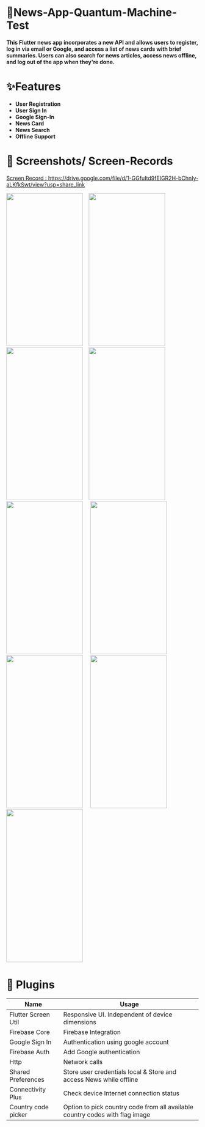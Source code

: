 # 📰News-App-Quantum-Machine-Test

**This Flutter news app incorporates a new API and allows users to register, log in via email or Google, and access a list of news cards with brief summaries. Users can also search for news articles, access news offline, and log out of the app when they're done.**

# ✨Features
 * **User Registration**
 * **User Sign In**
 * **Google Sign-In**
 * **News Card**
 * **News Search**
 * **Offline Support**
 
 
 # 📸 Screenshots/ Screen-Records
 
[ Screen Record : https://drive.google.com/file/d/1-GGfuItd9fEIGR2H-bChnIy-aLKfkSwt/view?usp=share_link ](https://drive.google.com/file/d/1-GGfuItd9fEIGR2H-bChnIy-aLKfkSwt/view?usp=share_link) 
 
<img src='https://user-images.githubusercontent.com/87460435/230602012-1f4ee901-8100-410c-88b2-03c85c771943.png' width= '200' height= '400'>&nbsp;&nbsp;&nbsp;&nbsp;<img src='https://user-images.githubusercontent.com/87460435/230602089-d823940f-9043-4e3a-9258-fe54e4cce915.png' width= '200' height= '400'>&nbsp;&nbsp;&nbsp;&nbsp;
<img src='https://user-images.githubusercontent.com/87460435/230602111-7c42b8ee-dd80-4510-878d-42f1344459ac.png' width= '200' height= '400'>&nbsp;&nbsp;&nbsp;&nbsp;<img src='https://user-images.githubusercontent.com/87460435/230602162-d67d5b57-8baf-4af5-a3e3-e37138bf5631.png' width= '200' height= '400'>&nbsp;&nbsp;&nbsp;&nbsp;
<img src='https://user-images.githubusercontent.com/87460435/230602183-2f0c1303-de4e-46b6-b920-8fecfb978bb7.png' width= '200' height= '400'>&nbsp;&nbsp;&nbsp;&nbsp;
<img src='https://user-images.githubusercontent.com/87460435/230602221-da988c30-47b8-4f21-82ae-d4808d3ee94d.png' width= '200' height= '400'>&nbsp;&nbsp;&nbsp;&nbsp;
<img src='https://user-images.githubusercontent.com/87460435/230602260-5b0028c0-caeb-4b58-8a5f-badfaea4bcf7.png' width= '200' height= '400'>&nbsp;&nbsp;&nbsp;&nbsp;
<img src='https://user-images.githubusercontent.com/87460435/230602280-884a8662-9201-427b-8aaf-087472ec6893.png' width= '200' height= '400'>&nbsp;&nbsp;&nbsp;&nbsp;
<img src='https://user-images.githubusercontent.com/87460435/230602309-10f79d98-4e88-491e-98e9-5abfafbaedc2.png' width= '200' height= '400'>&nbsp;&nbsp;&nbsp;&nbsp;




# 🔌 Plugins

|           Name          |              Usage             |
| ----------------------- | ------------------------------ |
| Flutter Screen Util     | Responsive UI. Independent of device dimensions| 
| Firebase Core           | Firebase Integration           |
 | Google Sign In  | Authentication using google account |
| Firebase Auth        | Add Google authentication|
| Http                    | Network calls|
| Shared Preferences | Store user credentials local & Store and access News while offline |
| Connectivity Plus| Check device Internet connection status |
| Country code picker | Option to pick country code from all available country codes with flag image   |
 
 

